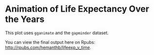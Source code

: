 # Animation of Life Expectancy Over the Years
This plot uses `gganimate` and the `gapminder` dataset.

You can view the final output here on Rpubs: http://rpubs.com/hemanthb/lifeexp_v_time.
